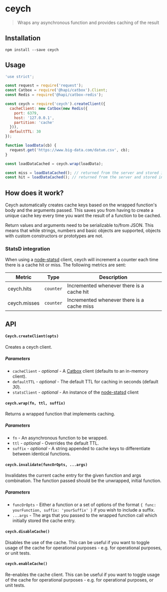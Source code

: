 # ceych

> Wraps any asynchronous function and provides caching of the result

## Installation

```
npm install --save ceych
```

## Usage

```js
'use strict';

const request = require('request');
const Catbox = require('@hapi/catbox').Client;
const Redis = require('@hapi/catbox-redis');

const ceych = require('ceych').createClient({
  cacheClient: new Catbox(new Redis({
    port: 6379,
    host: '127.0.0.1',
    partition: 'cache'
  })),
  defaultTTL: 30
});

function loadData(cb) {
  request.get('https://www.big-data.com/datum.csv', cb);
}

const loadDataCached = ceych.wrap(loadData);

const miss = loadDataCached(); // returned from the server and stored in the cache
const hit = loadDataCached(); // returned from the server and stored in the cache
```

## How does it work?

Ceych automatically creates cache keys based on the wrapped function's body and the arguments passed. This saves you from having to create a unique cache key every time you want the result of a function to be cached.

Return values and arguments need to be serializable to/from JSON. This means that while strings, numbers and basic objects are supported, objects with custom constructors or prototypes are not.

### StatsD integration

When using a [node-statsd](https://github.com/sivy/node-statsd) client, ceych will increment a counter each time there is a cache hit or miss. The following metrics are sent:

|Metric|Type|Description|
|------|----|-----------|
|ceych.hits|`counter`|Incremented whenever there is a cache hit|
|ceych.misses|`counter`|Incremented whenever there is a cache miss|

## API

#### `Ceych.createClient(opts)`

Creates a ceych client.

##### Parameters

* `cacheClient` - _optional_ - A [Catbox](https://github.com/hapijs/catbox) client (defaults to an in-memory client).
* `defaultTTL` - _optional_ - The default TTL for caching in seconds (default _30_).
* `statsClient` - _optional_ - An instance of the [node-statsd](https://github.com/sivy/node-statsd) client

#### `ceych.wrap(fn, ttl, suffix)`

Returns a wrapped function that implements caching.

##### Parameters

* `fn` - An asynchronous function to be wrapped.
* `ttl` - _optional_ - Overrides the default TTL.
* `suffix` - _optional_ - A string appended to cache keys to differentiate between identical functions.

#### `ceych.invalidate(funcOrOpts, ...args)`

Invalidates the current cache entry for the given function and args combination. The function passed should be the unwrapped, initial function.

##### Parameters

* `funcOrOpts` - Either a function or a set of options of the format `{ func: yourFunction, suffix: 'yourSuffix' }` if you wish to include a suffix.
* `...args` - The args that you passed to the wrapped function call which initially stored the cache entry.

#### `ceych.disableCache()`

Disables the use of the cache. This can be useful if you want to toggle usage of the cache for operational purposes - e.g. for operational purposes, or unit tests.

#### `ceych.enableCache()`

Re-enables the cache client. This can be useful if you want to toggle usage of the cache for operational purposes - e.g. for operational purposes, or unit tests.

